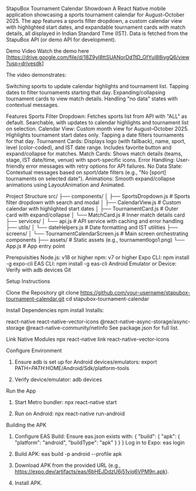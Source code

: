 StapuBox Tournament Calendar Showdown
A React Native mobile application showcasing a sports tournament calendar for August–October 2025. The app features a sports filter dropdown, a custom calendar view with highlighted start dates, and expandable tournament cards with match details, all displayed in Indian Standard Time (IST). Data is fetched from the StapuBox API (or demo API for development).

Demo Video
Watch the demo here [https://drive.google.com/file/d/18Z9yI8ttSUANorDdTtD_GfYul88ivgQ6/view?usp=drivesdk]

The video demonstrates:

Switching sports to update calendar highlights and tournament list.
Tapping dates to filter tournaments starting that day.
Expanding/collapsing tournament cards to view match details.
Handling "no data" states with contextual messages.

Features
Sports Filter Dropdown: Fetches sports list from API with "ALL" as default. Searchable, with updates to calendar highlights and tournament list on selection.
Calendar View: Custom month view for August–October 2025. Highlights tournament start dates only. Tapping a date filters tournaments for that day.
Tournament Cards: Displays logo (with fallback), name, sport, level (color-coded), and IST date range. Includes favorite button and expand/collapse for matches.
Match Cards: Shows match details (teams, stage, IST date/time, venue) with sport-specific icons.
Error Handling: User-friendly error messages with retry options for API failures.
No Data State: Contextual messages based on sport/date filters (e.g., "No [sport] tournaments on selected date").
Animations: Smooth expand/collapse animations using LayoutAnimation and Animated.


Project Structure
src/
├── components/
│   ├── SportsDropdown.js      # Sports filter dropdown with search and modal
│   ├── CalendarView.js        # Custom calendar with highlighted start dates
│   ├── TournamentCard.js      # Outer card with expand/collapse
│   └── MatchCard.js           # Inner match details card
├── services/
│   └── api.js                 # API service with caching and error handling
├── utils/
│   └── dateHelpers.js         # Date formatting and IST utilities
├── screens/
│   └── TournamentCalendarScreen.js  # Main screen orchestrating components
├── assets/                    # Static assets (e.g., tournamentlogo1.png)
└── App.js                     # App entry point


Prerepuisities
Node.js: v18 or higher
npm: v7 or higher
Expo CLI: npm install -g expo-cli
EAS CLI: npm install -g eas-cli
Android Emulator or Device: Verify with adb devices
Git

Setup Instructions

Clone the Repository
git clone https://github.com/your-username/stapubox-tournament-calendar.git
cd stapubox-tournament-calendar

Install Dependencies
npm install
Installs:

react-native
react-native-vector-icons
@react-native-async-storage/async-storage
@react-native-community/netinfo
See package.json for full list.


Link Native Modules
npx react-native link react-native-vector-icons

Configure Environment

1. Ensure adb is set up for Android devices/emulators:
   export PATH=$PATH:$HOME/Android/Sdk/platform-tools

2. Verify device/emulator: adb devices

Run the App
1. Start Metro bundler:
   npx react-native start

2. Run on Android:
   npx react-native run-android

Building the APK
1. Configure EAS Build:
    Ensure eas.json exists with:
    {
        "build": {
            "apk": {
            "platform": "android",
            "buildType": "apk"
            }
        }
    }
Log in to Expo: eas login

2. Build APK: 
eas build -p android --profile apk

3. Download APK from the provided URL (e.g., https://expo.dev/artifacts/eas/6bHEJDdzU6j51viq6VPM9n.apk).

4. Install APK.
   